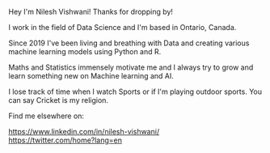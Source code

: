 Hey I'm Nilesh Vishwani! Thanks for dropping by!

I work in the field of Data Science and I'm based in Ontario, Canada.

Since 2019 I've been living and breathing with Data and creating various machine learning models using Python and R.

Maths and Statistics immensely motivate me and I always try to grow and learn something new on Machine learning and AI.

I lose track of time when I watch Sports or if I'm playing outdoor sports. You can say Cricket is my religion.

Find me elsewhere on:

https://www.linkedin.com/in/nilesh-vishwani/                                                                                                                                        
https://twitter.com/home?lang=en  
